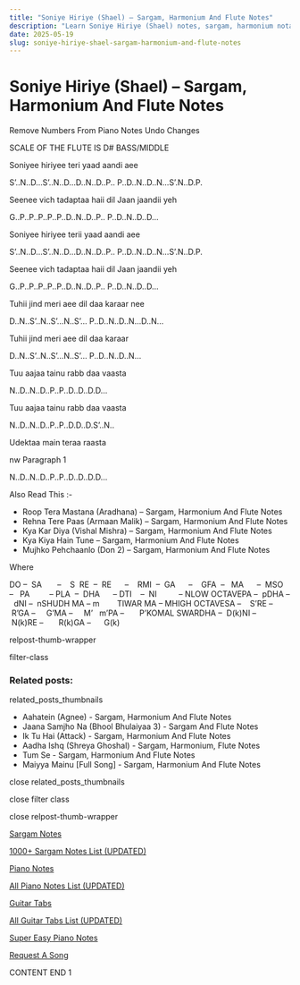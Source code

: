 ```yaml
---
title: "Soniye Hiriye (Shael) – Sargam, Harmonium And Flute Notes"
description: "Learn Soniye Hiriye (Shael) notes, sargam, harmonium notations and flute notes. Easy step-by-step tutorial for beginners."
date: 2025-05-19
slug: soniye-hiriye-shael-sargam-harmonium-and-flute-notes
---
```


# Soniye Hiriye (Shael) – Sargam, Harmonium And Flute Notes

Remove Numbers From Piano Notes
Undo Changes

SCALE OF THE FLUTE IS D# BASS/MIDDLE

Soniyee hiriyee teri yaad aandi aee

S’..N..D…S’..N..D…D..N..D..P.. P..D..N..D..N…S’.N..D.P.

Seenee vich tadaptaa haii dil Jaan jaandii yeh

G..P..P..P..P..P..D..N..D..P.. P..D..N..D..D…

Soniyee hiriyee terii yaad aandi aee

S’..N..D…S’..N..D…D..N..D..P.. P..D..N..D..N…S’.N..D.P.

Seenee vich tadaptaa haii dil Jaan jaandii yeh

G..P..P..P..P..P..D..N..D..P.. P..D..N..D..D…

Tuhii jind meri aee dil daa karaar nee

D..N..S’..N..S’…N..S’… P..D..N..D..N…D..N…

Tuhii jind meri aee dil daa karaar

D..N..S’..N..S’…N..S’… P..D..N..D..N…

Tuu aajaa tainu rabb daa vaasta

N..D..N..D..P..P..D..D..D.D…

Tuu aajaa tainu rabb daa vaasta

N..D..N..D..P..P..D.D..D.S’..N..

Udektaa main teraa raasta

nw Paragraph 1

N..D..N..D..P..P..D..D..D.D…

Also Read This :-

* Roop Tera Mastana (Aradhana) – Sargam, Harmonium And Flute Notes
* Rehna Tere Paas (Armaan Malik) – Sargam, Harmonium And Flute Notes
* Kya Kar Diya (Vishal Mishra) – Sargam, Harmonium And Flute Notes
* Kya Kiya Hain Tune – Sargam, Harmonium And Flute Notes
* Mujhko Pehchaanlo (Don 2) – Sargam, Harmonium And Flute Notes

Where

DO –  SA       –    S  RE  –  RE      –    RMI  –  GA      –    GFA  –   MA      –  MSO  –   PA         – PLA  –  DHA      – DTI    –  NI          – NLOW OCTAVEPA –  pDHA –  dNI –  nSHUDH MA – m        TIWAR MA – MHIGH OCTAVESA –    S’RE –     R’GA –     G’MA –     M’   m’PA –       P’KOMAL SWARDHA –  D(k)NI –       N(k)RE –       R(k)GA –      G(k)

relpost-thumb-wrapper

filter-class

### Related posts:

related_posts_thumbnails

* Aahatein (Agnee) - Sargam, Harmonium And Flute Notes
* Jaana Samjho Na (Bhool Bhulaiyaa 3) - Sargam And Flute Notes
* Ik Tu Hai (Attack) - Sargam, Harmonium And Flute Notes
* Aadha Ishq (Shreya Ghoshal) - Sargam, Harmonium, Flute Notes
* Tum Se - Sargam, Harmonium And Flute Notes
* Maiyya Mainu [Full Song] - Sargam, Harmonium And Flute Notes

close related_posts_thumbnails

close filter class

close relpost-thumb-wrapper

[Sargam Notes](https://www.notationsworld.com/sargam-notes.html)

[1000+ Sargam Notes List (UPDATED)](https://www.notationsworld.com/all-songs-list-sargam-notes.html)

[Piano Notes](https://www.notationsworld.com/piano-notes.html)

[All Piano Notes List (UPDATED)](https://www.notationsworld.com/all-songs-list-piano-notes.html)

[Guitar Tabs](https://www.notationsworld.com/guitar-tabs.html)

[All Guitar Tabs List (UPDATED)](https://www.notationsworld.com/all-songs-list-guitar-tabs.html)

[Super Easy Piano Notes](https://studywall.in/)

[Request A Song](https://www.notationsworld.com/request-a-song.html)

CONTENT END 1

